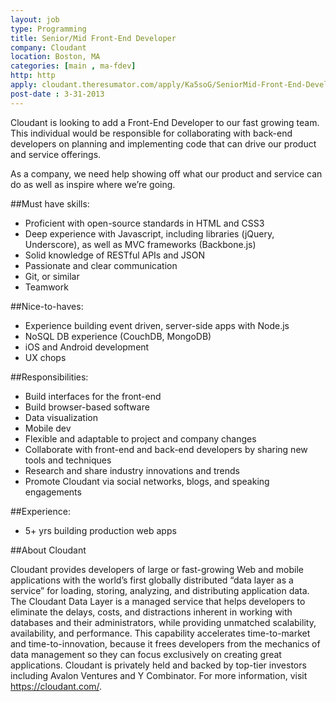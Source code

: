 ```yaml
---
layout: job
type: Programming
title: Senior/Mid Front-End Developer
company: Cloudant
location: Boston, MA
categories: [main , ma-fdev]
http: http
apply: cloudant.theresumator.com/apply/Ka5soG/SeniorMid-Front-End-Developer.html
post-date : 3-31-2013
---
```


Cloudant is looking to add a Front-End Developer to our fast growing team. This individual would be responsible for collaborating with back-end developers on planning and implementing code that can drive our product and service offerings.

As a company, we need help showing off what our product and service can do as well as inspire where we’re going.

##Must have skills:

* Proficient with open-source standards in HTML and CSS3
* Deep experience with Javascript, including libraries (jQuery, Underscore), as well as MVC frameworks (Backbone.js)
* Solid knowledge of RESTful APIs and JSON
* Passionate and clear communication
* Git, or similar
* Teamwork

##Nice-to-haves:

* Experience building event driven, server-side apps with Node.js
* NoSQL DB experience (CouchDB, MongoDB)
* iOS and Android development
* UX chops

##Responsibilities:

* Build interfaces for the front-end
* Build browser-based software
* Data visualization
* Mobile dev
* Flexible and adaptable to project and company changes
* Collaborate with front-end and back-end developers by sharing new tools and techniques
* Research and share industry innovations and trends
* Promote Cloudant via social networks, blogs, and speaking engagements

##Experience:

* 5+ yrs building production web apps

##About Cloudant

Cloudant provides developers of large or fast-growing Web and mobile applications with the world’s first globally distributed “data layer as a service” for loading, storing, analyzing, and distributing application data. The Cloudant Data Layer is a managed service that helps developers to eliminate the delays, costs, and distractions inherent in working with databases and their administrators, while providing unmatched scalability, availability, and performance. This capability accelerates time-to-market and time-to-innovation, because it frees developers from the mechanics of data management so they can focus exclusively on creating great applications. Cloudant is privately held and backed by top-tier investors including Avalon Ventures and Y Combinator. For more information, visit https://cloudant.com/.